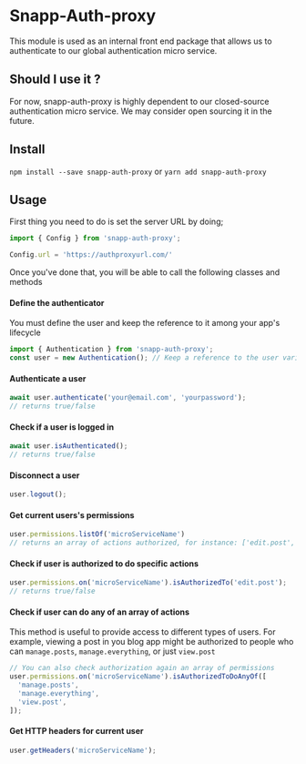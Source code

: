 # Snapp-Auth-proxy

This module is used as an internal front end package that allows us to authenticate to our global authentication micro service.

## Should I use it ? 

For now, snapp-auth-proxy is highly dependent to our closed-source authentication micro service. We may consider open sourcing it in the future.

## Install

`npm install --save snapp-auth-proxy` or `yarn add snapp-auth-proxy`

## Usage

First thing you need to do is set the server URL by doing;

```javascript
import { Config } from 'snapp-auth-proxy';

Config.url = 'https://authproxyurl.com/'
```

Once you've done that, you will be able to call the following classes and methods


#### Define the authenticator

You must define the user and keep the reference to it among your app's lifecycle

```javascript
import { Authentication } from 'snapp-auth-proxy';
const user = new Authentication(); // Keep a reference to the user variable
```

#### Authenticate a user

```javascript
await user.authenticate('your@email.com', 'yourpassword');
// returns true/false
```

#### Check if a user is logged in 

```javascript
await user.isAuthenticated();
// returns true/false
```

#### Disconnect a user

```javascript
user.logout();
```

#### Get current users's permissions

```javascript
user.permissions.listOf('microServiceName')
// returns an array of actions authorized, for instance: ['edit.post', 'create.post']
```

#### Check if user is authorized to do specific actions

```javascript
user.permissions.on('microServiceName').isAuthorizedTo('edit.post');
// returns true/false
```

#### Check if user can do any of an array of actions

This method is useful to provide access to different types of users. 
For example, viewing a post in you blog app might be authorized to people who can `manage.posts`, `manage.everything`, or just `view.post`

```javascript
// You can also check authorization again an array of permissions
user.permissions.on('microServiceName').isAuthorizedToDoAnyOf([
  'manage.posts',
  'manage.everything',
  'view.post',
]);
```

#### Get HTTP headers for current user

```javascript
user.getHeaders('microServiceName');
```

